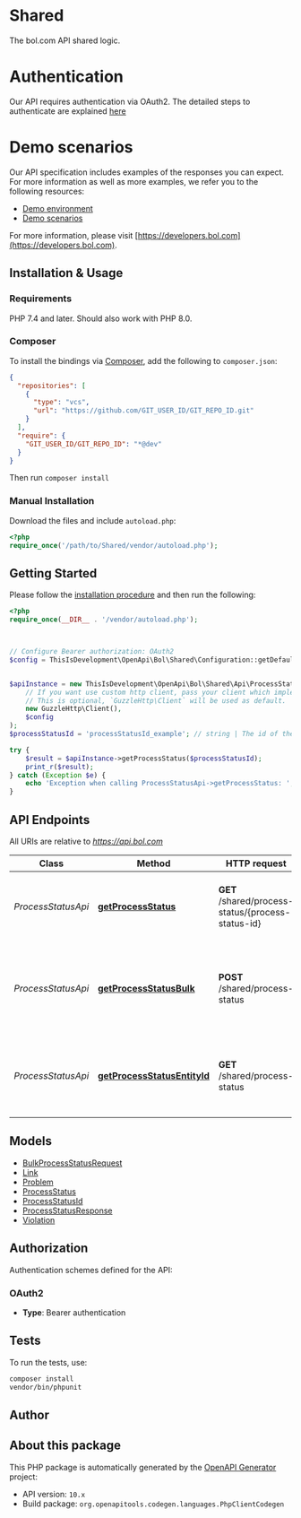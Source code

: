 # Shared

The bol.com API shared logic.

# Authentication
Our API requires authentication via OAuth2. The detailed steps to authenticate are explained [here](https://api.bol.com/retailer/public/Retailer-API/authentication.html) 

# Demo scenarios
Our API specification includes examples of the responses you can expect. For more information as well as more examples, we refer you to the following resources:  
- [Demo environment](https://api.bol.com/retailer/public/Retailer-API/demo/demo.html)
- [Demo scenarios](https://api.bol.com/retailer/public/Retailer-API/demo/v10-index.html)


For more information, please visit [https://developers.bol.com](https://developers.bol.com).

## Installation & Usage

### Requirements

PHP 7.4 and later.
Should also work with PHP 8.0.

### Composer

To install the bindings via [Composer](https://getcomposer.org/), add the following to `composer.json`:

```json
{
  "repositories": [
    {
      "type": "vcs",
      "url": "https://github.com/GIT_USER_ID/GIT_REPO_ID.git"
    }
  ],
  "require": {
    "GIT_USER_ID/GIT_REPO_ID": "*@dev"
  }
}
```

Then run `composer install`

### Manual Installation

Download the files and include `autoload.php`:

```php
<?php
require_once('/path/to/Shared/vendor/autoload.php');
```

## Getting Started

Please follow the [installation procedure](#installation--usage) and then run the following:

```php
<?php
require_once(__DIR__ . '/vendor/autoload.php');



// Configure Bearer authorization: OAuth2
$config = ThisIsDevelopment\OpenApi\Bol\Shared\Configuration::getDefaultConfiguration()->setAccessToken('YOUR_ACCESS_TOKEN');


$apiInstance = new ThisIsDevelopment\OpenApi\Bol\Shared\Api\ProcessStatusApi(
    // If you want use custom http client, pass your client which implements `GuzzleHttp\ClientInterface`.
    // This is optional, `GuzzleHttp\Client` will be used as default.
    new GuzzleHttp\Client(),
    $config
);
$processStatusId = 'processStatusId_example'; // string | The id of the process status being requested. This id is supplied in every response to a PUT/POST/DELETE request on the other endpoints.

try {
    $result = $apiInstance->getProcessStatus($processStatusId);
    print_r($result);
} catch (Exception $e) {
    echo 'Exception when calling ProcessStatusApi->getProcessStatus: ', $e->getMessage(), PHP_EOL;
}

```

## API Endpoints

All URIs are relative to *https://api.bol.com*

Class | Method | HTTP request | Description
------------ | ------------- | ------------- | -------------
*ProcessStatusApi* | [**getProcessStatus**](docs/Api/ProcessStatusApi.md#getprocessstatus) | **GET** /shared/process-status/{process-status-id} | Get the status of an asynchronous process by process status id
*ProcessStatusApi* | [**getProcessStatusBulk**](docs/Api/ProcessStatusApi.md#getprocessstatusbulk) | **POST** /shared/process-status | Get the status of multiple asynchronous processes by an array of process status ids for a retailer
*ProcessStatusApi* | [**getProcessStatusEntityId**](docs/Api/ProcessStatusApi.md#getprocessstatusentityid) | **GET** /shared/process-status | Get the status of an asynchronous process by entity id and event type for a retailer

## Models

- [BulkProcessStatusRequest](docs/Model/BulkProcessStatusRequest.md)
- [Link](docs/Model/Link.md)
- [Problem](docs/Model/Problem.md)
- [ProcessStatus](docs/Model/ProcessStatus.md)
- [ProcessStatusId](docs/Model/ProcessStatusId.md)
- [ProcessStatusResponse](docs/Model/ProcessStatusResponse.md)
- [Violation](docs/Model/Violation.md)

## Authorization

Authentication schemes defined for the API:
### OAuth2

- **Type**: Bearer authentication

## Tests

To run the tests, use:

```bash
composer install
vendor/bin/phpunit
```

## Author



## About this package

This PHP package is automatically generated by the [OpenAPI Generator](https://openapi-generator.tech) project:

- API version: `10.x`
- Build package: `org.openapitools.codegen.languages.PhpClientCodegen`
